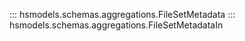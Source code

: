 
::: hsmodels.schemas.aggregations.FileSetMetadata
::: hsmodels.schemas.aggregations.FileSetMetadataIn
